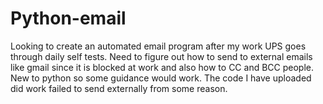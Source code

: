 # Python-email
Looking to create an automated email program after my work UPS goes through daily self tests. Need to figure out how to send to external emails like gmail since it is blocked at work and also how to CC and BCC people. New to python so some guidance would work.
The code I have uploaded did work failed to send externally from some reason.
